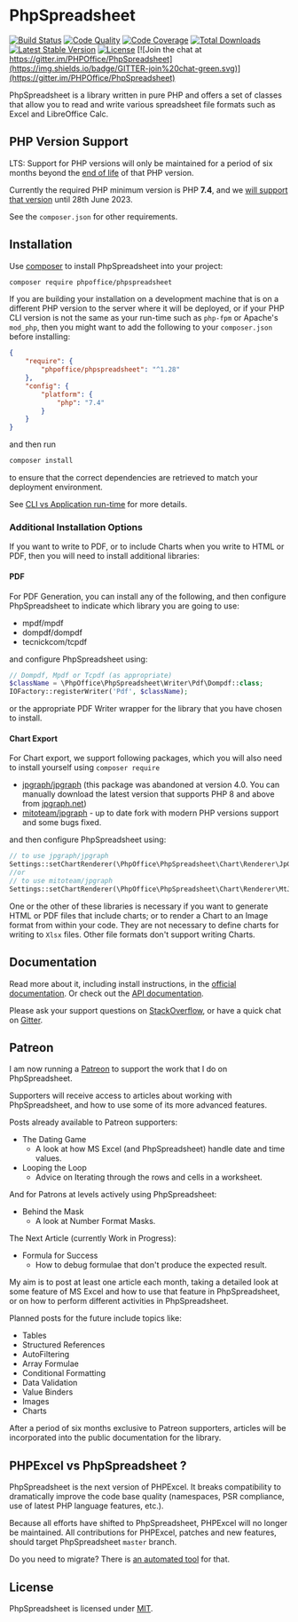 # PhpSpreadsheet

[![Build Status](https://github.com/PHPOffice/PhpSpreadsheet/workflows/main/badge.svg)](https://github.com/PHPOffice/PhpSpreadsheet/actions)
[![Code Quality](https://scrutinizer-ci.com/g/PHPOffice/PhpSpreadsheet/badges/quality-score.png?b=master)](https://scrutinizer-ci.com/g/PHPOffice/PhpSpreadsheet/?branch=master)
[![Code Coverage](https://scrutinizer-ci.com/g/PHPOffice/PhpSpreadsheet/badges/coverage.png?b=master)](https://scrutinizer-ci.com/g/PHPOffice/PhpSpreadsheet/?branch=master)
[![Total Downloads](https://img.shields.io/packagist/dt/PHPOffice/PhpSpreadsheet)](https://packagist.org/packages/phpoffice/phpspreadsheet)
[![Latest Stable Version](https://img.shields.io/github/v/release/PHPOffice/PhpSpreadsheet)](https://packagist.org/packages/phpoffice/phpspreadsheet)
[![License](https://img.shields.io/github/license/PHPOffice/PhpSpreadsheet)](https://packagist.org/packages/phpoffice/phpspreadsheet)
[![Join the chat at https://gitter.im/PHPOffice/PhpSpreadsheet](https://img.shields.io/badge/GITTER-join%20chat-green.svg)](https://gitter.im/PHPOffice/PhpSpreadsheet)

PhpSpreadsheet is a library written in pure PHP and offers a set of classes that
allow you to read and write various spreadsheet file formats such as Excel and LibreOffice Calc.

## PHP Version Support

LTS: Support for PHP versions will only be maintained for a period of six months beyond the
[end of life](https://www.php.net/supported-versions) of that PHP version.

Currently the required PHP minimum version is PHP __7.4__, and we [will support that version](https://www.php.net/eol.php) until 28th June 2023.

See the `composer.json` for other requirements.

## Installation

Use [composer](https://getcomposer.org) to install PhpSpreadsheet into your project:

```sh
composer require phpoffice/phpspreadsheet
```

If you are building your installation on a development machine that is on a different PHP version to the server where it will be deployed, or if your PHP CLI version is not the same as your run-time such as `php-fpm` or Apache's `mod_php`, then you might want to add the following to your `composer.json` before installing:
```json
{
    "require": {
        "phpoffice/phpspreadsheet": "^1.28"
    },
    "config": {
        "platform": {
            "php": "7.4"
        }
    }
}
```
and then run
```sh
composer install
```
to ensure that the correct dependencies are retrieved to match your deployment environment.

See [CLI vs Application run-time](https://php.watch/articles/composer-platform-check) for more details.

### Additional Installation Options

If you want to write to PDF, or to include Charts when you write to HTML or PDF, then you will need to install additional libraries:

#### PDF

For PDF Generation, you can install any of the following, and then configure PhpSpreadsheet to indicate which library you are going to use:
 - mpdf/mpdf
 - dompdf/dompdf
 - tecnickcom/tcpdf

and configure PhpSpreadsheet using:

```php
// Dompdf, Mpdf or Tcpdf (as appropriate)
$className = \PhpOffice\PhpSpreadsheet\Writer\Pdf\Dompdf::class;
IOFactory::registerWriter('Pdf', $className);
```
or the appropriate PDF Writer wrapper for the library that you have chosen to install.

#### Chart Export

For Chart export, we support following packages, which you will also need to install yourself using `composer require`
 - [jpgraph/jpgraph](https://packagist.org/packages/jpgraph/jpgraph) (this package was abandoned at version 4.0. 
   You can manually download the latest version that supports PHP 8 and above from [jpgraph.net](https://jpgraph.net/))
 - [mitoteam/jpgraph](https://packagist.org/packages/mitoteam/jpgraph) - up to date fork with modern PHP versions support and some bugs fixed.

and then configure PhpSpreadsheet using:
```php
// to use jpgraph/jpgraph
Settings::setChartRenderer(\PhpOffice\PhpSpreadsheet\Chart\Renderer\JpGraph::class);
//or
// to use mitoteam/jpgraph
Settings::setChartRenderer(\PhpOffice\PhpSpreadsheet\Chart\Renderer\MtJpGraphRenderer::class);
```

One or the other of these libraries is necessary if you want to generate HTML or PDF files that include charts; or to render a Chart to an Image format from within your code.
They are not necessary to define charts for writing to `Xlsx` files.
Other file formats don't support writing Charts.

## Documentation

Read more about it, including install instructions, in the [official documentation](https://phpspreadsheet.readthedocs.io). Or check out the [API documentation](https://phpoffice.github.io/PhpSpreadsheet).

Please ask your support questions on [StackOverflow](https://stackoverflow.com/questions/tagged/phpspreadsheet), or have a quick chat on [Gitter](https://gitter.im/PHPOffice/PhpSpreadsheet).

## Patreon

I am now running a [Patreon](https://www.patreon.com/MarkBaker) to support the work that I do on PhpSpreadsheet.

Supporters will receive access to articles about working with PhpSpreadsheet, and how to use some of its more advanced features.

Posts already available to Patreon supporters:
 - The Dating Game
   - A  look at how MS Excel (and PhpSpreadsheet) handle date and time values.
- Looping the Loop
    - Advice on Iterating through the rows and cells in a worksheet.

And for Patrons at levels actively using PhpSpreadsheet:
 - Behind the Mask
   - A look at Number Format Masks.

The Next Article (currently Work in Progress):
 - Formula for Success
   - How to debug formulae that don't produce the expected result.


My aim is to post at least one article each month, taking a detailed look at some feature of MS Excel and how to use that feature in PhpSpreadsheet, or on how to perform different activities in PhpSpreadsheet.

Planned posts for the future include topics like:
 - Tables
 - Structured References
 - AutoFiltering
 - Array Formulae
 - Conditional Formatting
 - Data Validation
 - Value Binders
 - Images
 - Charts

After a period of six months exclusive to Patreon supporters, articles will be incorporated into the public documentation for the library.

## PHPExcel vs PhpSpreadsheet ?

PhpSpreadsheet is the next version of PHPExcel. It breaks compatibility to dramatically improve the code base quality (namespaces, PSR compliance, use of latest PHP language features, etc.).

Because all efforts have shifted to PhpSpreadsheet, PHPExcel will no longer be maintained. All contributions for PHPExcel, patches and new features, should target PhpSpreadsheet `master` branch.

Do you need to migrate? There is [an automated tool](/docs/topics/migration-from-PHPExcel.md) for that.

## License

PhpSpreadsheet is licensed under [MIT](https://github.com/PHPOffice/PhpSpreadsheet/blob/master/LICENSE).
